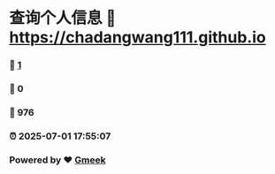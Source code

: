 # 查询个人信息 :link: https://chadangwang111.github.io 
### :page_facing_up: [1](https://chadangwang111.github.io/tag.html) 
### :speech_balloon: 0 
### :hibiscus: 976 
### :alarm_clock: 2025-07-01 17:55:07 
### Powered by :heart: [Gmeek](https://github.com/Meekdai/Gmeek)
